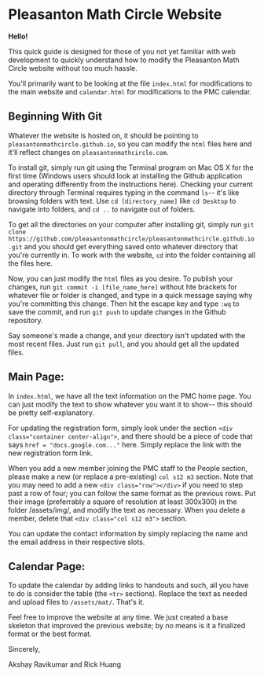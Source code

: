 # Pleasanton Math Circle Website 
**Hello!**

This quick guide is designed for those of you not yet familiar with web development to quickly understand how to modify the Pleasanton Math Circle website without too much hassle. 

You'll primarily want to be looking at the file `index.html` for modifications to the main website and `calendar.html` for modifications to the PMC calendar. 

## Beginning With Git

Whatever the website is hosted on, it should be pointing to `pleasantonmathcircle.github.io`, so you can modify the `html` files here and it'll reflect changes on `pleasantonmathcircle.com`.

To install git, simply run git using the Terminal program on Mac OS X for the first time (Windows users should look at installing the Github application and operating differently from the instructions here). Checking your current directory through Terminal requires typing in the command `ls`-- it's like browsing folders with text. Use `cd [directory_name]` like `cd Desktop` to navigate into folders, and `cd ..` to navigate out of folders.

To get all the directories on your computer after installing git, simply run `git clone https://github.com/pleasantonmathcircle/pleasantonmathcircle.github.io.git` and you should get everything saved onto whatever directory that you're currently in. To work with the website, `cd` into the folder containing all the files here.

Now, you can just modify the `html` files as you desire. To publish your changes, run `git commit -i [file_name_here]` without hte brackets for whatever file or folder is changed, and type in a quick message saying why you're committing this change. Then hit the escape key and type `:wq` to save the commit, and run `git push` to update changes in the Github repository.

Say someone's made a change, and your directory isn't updated with the most recent files. Just run `git pull`, and you should get all the updated files.

## Main Page:

In `index.html`, we have all the text information on the PMC home page. You can just modify the text to show whatever you want it to show-- this should be pretty self-explanatory.

For updating the registration form, simply look under the section `<div class="container center-align">`, and there should be a piece of code that says `href = "docs.google.com..."` here. Simply replace the link with the new registration form link.

When you add a new member joining the PMC staff to the People section, please make a new (or replace a pre-existing) `col s12 m3` section. Note that you may need to add a new `<div class="row"></div>` if you need to step past a row of four; you can follow the same format as the previous rows. Put their image (preferrably a square of resolution at least 300x300) in the folder /assets/img/, and modify the text as necessary. When you delete a member, delete that `<div class="col s12 m3">` section.

You can update the contact information by simply replacing the name and the email address in their respective slots.

## Calendar Page:

To update the calendar by adding links to handouts and such, all you have to do is consider the table (the `<tr>` sections). Replace the text as needed and upload files to `/assets/mat/`. That's it.

Feel free to improve the website at any time. We just created a base skeleton that improved the previous website; by no means is it a finalized format or the best format. 

Sincerely,

Akshay Ravikumar and Rick Huang
